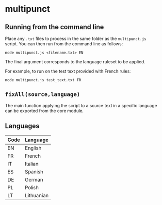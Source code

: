 # multipunct

## Running from the command line

Place any `.txt` files to process in the same folder as the `multipunct.js` script. You can then run from the command line as follows:

`node multipunct.js <filename.txt> EN`

The final argument corresponds to the language ruleset to be applied.

For example, to run on the test text provided with French rules:

`node multipunct.js test_text.txt FR`

## `fixAll(source,language)`

The main function applying the script to a source text in a specific language can be exported from the core module.

## Languages

| Code | Language |
|---|---|
| EN | English |
| FR | French |
| IT | Italian |
| ES | Spanish |
| DE | German |
| PL | Polish |
| LT | Lithuanian |
